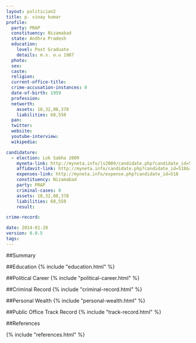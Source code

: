 ```yaml
---
layout: politician2
title: p. vinay kumar
profile: 
  party: PRAP
  constituency: Nizamabad
  state: Andhra Pradesh
  education: 
    level: Post Graduate
    details: m.s. o.u 1987
  photo: 
  sex: 
  caste: 
  religion: 
  current-office-title: 
  crime-accusation-instances: 0
  date-of-birth: 1959
  profession: 
  networth: 
    assets: 18,32,08,378
    liabilities: 68,550
  pan: 
  twitter: 
  website: 
  youtube-interview: 
  wikipedia: 

candidature: 
  - election: Lok Sabha 2009
    myneta-link: http://myneta.info/ls2009/candidate.php?candidate_id=518
    affidavit-link: http://myneta.info/candidate.php?candidate_id=518&scan=original
    expenses-link: http://myneta.info/expense.php?candidate_id=518
    constituency: Nizamabad 
    party: PRAP
    criminal-cases: 0
    assets: 18,32,08,378
    liabilities: 68,550
    result:  

crime-record: 

date: 2014-01-28
version: 0.0.5
tags: 
---
```

##Summary


##Education
{% include "education.html" %}


##Political Career
{% include "political-career.html" %}


##Criminal Record
{% include "criminal-record.html" %}


##Personal Wealth
{% include "personal-wealth.html" %}


##Public Office Track Record
{% include "track-record.html" %}


##References


{% include "references.html" %}